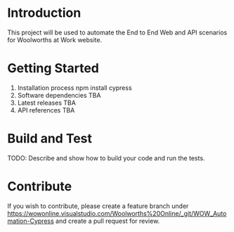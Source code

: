 # Introduction 
This project will be used to automate the End to End Web and API scenarios for Woolworths at Work website.

# Getting Started
1.	Installation process
    npm install cypress
2.	Software dependencies
    TBA
3.	Latest releases
    TBA
4.	API references
    TBA

# Build and Test
TODO: Describe and show how to build your code and run the tests. 

# Contribute
If you wish to contribute, please create a feature branch under https://wowonline.visualstudio.com/Woolworths%20Online/_git/WOW_Automation-Cypress and create a pull request for review.
